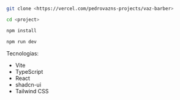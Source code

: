 ```sh

git clone <https://vercel.com/pedrovazns-projects/vaz-barber>

cd <project>

npm install

npm run dev
```

Tecnologias:

- Vite
- TypeScript
- React
- shadcn-ui
- Tailwind CSS